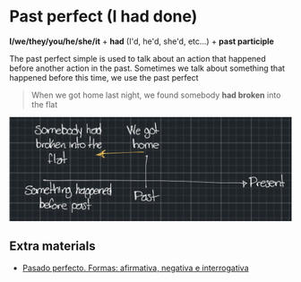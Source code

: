 # Past perfect (**I had done**)

**I/we/they/you/he/she/it** + **had** (I'd, he'd, she'd, etc...) + **past participle**

The past perfect simple is used to talk about an action that happened before another action in the past.
Sometimes we talk about something that happened before this time, we use the past perfect

> When we got home last night, we found somebody **had broken** into the flat

![Past perfect](assets/past_perfect_example.jpg)

## Extra materials

- [Pasado perfecto. Formas: afirmativa, negativa e interrogativa](https://avi.cuaieed.unam.mx/uapa/avi/ing_6/U_2/ing6_u2_t1/index.html)
